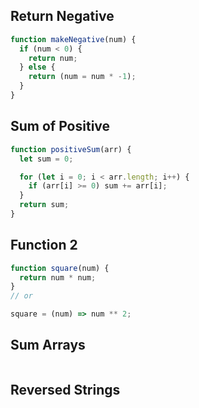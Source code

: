 ## Return Negative

```js
function makeNegative(num) {
  if (num < 0) {
    return num;
  } else {
    return (num = num * -1);
  }
}
```

## Sum of Positive

```js
function positiveSum(arr) {
  let sum = 0;

  for (let i = 0; i < arr.length; i++) {
    if (arr[i] >= 0) sum += arr[i];
  }
  return sum;
}
```

## Function 2

```js
function square(num) {
  return num * num;
}
// or

square = (num) => num ** 2;
```

## Sum Arrays

```js

```

## Reversed Strings

```js

```
